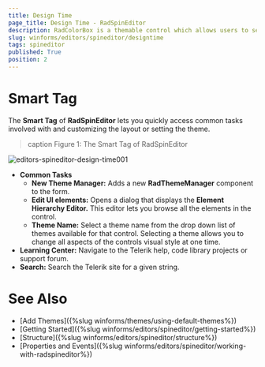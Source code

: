 ```yaml
---
title: Design Time
page_title: Design Time - RadSpinEditor
description: RadColorBox is a themable control which allows users to select a color from a color dialog or to directly type it in the text field.
slug: winforms/editors/spineditor/designtime
tags: spineditor
published: True
position: 2
---
```


# Smart Tag

The __Smart Tag__ of __RadSpinEditor__ lets you quickly access common tasks involved with and customizing the layout or setting the theme.

>caption Figure 1: The Smart Tag of RadSpinEditor

![editors-spineditor-design-time001](images/editors-spineditor-design-time001.png)        

* __Common Tasks__
    - __New Theme Manager:__ Adds a new __RadThemeManager__ component to the form.
    - __Edit UI elements:__ Opens a dialog that displays the __Element Hierarchy Editor.__ This editor lets you browse all the elements in the control.
    - __Theme Name:__ Select a theme name from the drop down list of themes available for that control. Selecting a theme allows you to change all aspects of the controls visual style at one time.
* __Learning Center:__ Navigate to the Telerik help, code library projects or support forum.
* __Search:__ Search the Telerik site for a given string.

# See Also

* [Add Themes]({%slug winforms/themes/using-default-themes%})
* [Getting Started]({%slug winforms/editors/spineditor/getting-started%})
* [Structure]({%slug winforms/editors/spineditor/structure%})
* [Properties and Events]({%slug winforms/editors/spineditor/working-with-radspineditor%})

